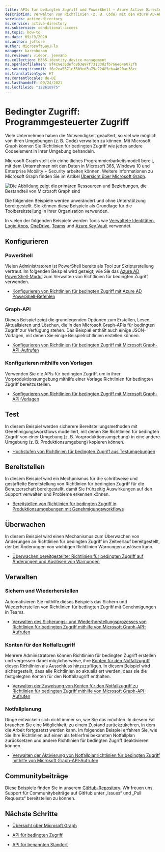 ```yaml
---
title: APIs für bedingten Zugriff und PowerShell – Azure Active Directory
description: Verwalten von Richtlinien (z. B. Code) mit den Azure AD-APIs für bedingten Zugriff und mithilfe von PowerShell
services: active-directory
ms.service: active-directory
ms.subservice: conditional-access
ms.topic: how-to
ms.date: 09/10/2020
ms.author: joflore
author: MicrosoftGuyJFlo
manager: karenhoran
ms.reviewer: videor, jeevanb
ms.collection: M365-identity-device-management
ms.openlocfilehash: 9f4c6e36defc8b3e97f73133d2fb766e64a872fb
ms.sourcegitcommit: f6e2ea5571e35b9ed3a79a22485eba4d20ae36cc
ms.translationtype: HT
ms.contentlocale: de-DE
ms.lasthandoff: 09/24/2021
ms.locfileid: "128618975"
---
```

# <a name="conditional-access-programmatic-access"></a>Bedingter Zugriff: Programmgesteuerter Zugriff

Viele Unternehmen haben die Notwendigkeit geäußert, so viel wie möglich von ihren Umgebungen (z. B. Code) verwalten zu können. Mit Microsoft Graph können Sie Richtlinien für bedingten Zugriff wie jedes andere Codeelement in Ihrer Umgebung behandeln.

Microsoft Graph stellt ein einheitliches Programmierbarkeitsmodell bereit, mit dem Unternehmen mit den Daten in Microsoft 365, Windows 10 und Enterprise Mobility + Security arbeiten können. Weitere Informationen zu Microsoft Graph finden Sie im Artikel [Übersicht über Microsoft Graph](/graph/overview).

![Die Abbildung zeigt die primären Ressourcen und Beziehungen, die Bestandteil von Microsoft Graph sind](./media/howto-conditional-access-apis/microsoft-graph.png)

Die folgenden Beispiele werden unverändert und ohne Unterstützung bereitgestellt. Sie können diese Beispiele als Grundlage für die Toolbereitstellung in Ihrer Organisation verwenden. 

In vielen der folgenden Beispiele werden Tools wie [Verwaltete Identitäten](../managed-identities-azure-resources/overview.md), [Logic Apps](../../logic-apps/logic-apps-overview.md), [OneDrive](https://www.microsoft.com/microsoft-365/onedrive/online-cloud-storage), [Teams](https://www.microsoft.com/microsoft-365/microsoft-teams/group-chat-software/) und [Azure Key Vault](../../key-vault/general/overview.md) verwendet.

## <a name="configure"></a>Konfigurieren

### <a name="powershell"></a>PowerShell

Vielen Administratoren ist PowerShell bereits als Tool zur Skripterstellung vertraut. Im folgenden Beispiel wird gezeigt, wie Sie das [Azure AD PowerShell-Modul](https://www.powershellgallery.com/packages/AzureAD) zum Verwalten von Richtlinien für bedingten Zugriff verwenden.

- [Konfigurieren von Richtlinien für bedingten Zugriff mit Azure AD PowerShell-Befehlen](https://github.com/Azure-Samples/azure-ad-conditional-access-apis/tree/main/01-configure/powershell)

### <a name="graph-api"></a>Graph-API

Dieses Beispiel zeigt die grundlegenden Optionen zum Erstellen, Lesen, Aktualisieren und Löschen, die in den Microsoft Graph-APIs für bedingten Zugriff zur Verfügung stehen. Das Beispiel enthält auch einige JSON-Vorlagen, mit denen Sie einige Beispielrichtlinien erstellen können.

- [Konfigurieren von Richtlinien für bedingten Zugriff mit Microsoft Graph-API-Aufrufen](https://github.com/Azure-Samples/azure-ad-conditional-access-apis/tree/main/01-configure/graphapi)

### <a name="configure-using-templates"></a>Konfigurieren mithilfe von Vorlagen

Verwenden Sie die APIs für bedingten Zugriff, um in ihrer Vorproduktionsumgebung mithilfe einer Vorlage Richtlinien für bedingten Zugriff bereitzustellen.

- [Konfigurieren von Richtlinien für bedingten Zugriff mit Microsoft Graph-API-Vorlagen](https://github.com/Azure-Samples/azure-ad-conditional-access-apis/tree/main/01-configure/templates)

## <a name="test"></a>Test

In diesem Beispiel werden sicherere Bereitstellungsmethoden mit Genehmigungsworkflows modelliert, mit denen Sie Richtlinien für bedingten Zugriff von einer Umgebung (z. B. Vorproduktionsumgebung) in eine andere Umgebung (z. B. Produktionsumgebung) kopieren können.

- [Hochstufen von Richtlinien für bedingten Zugriff aus Testumgebungen](https://github.com/Azure-Samples/azure-ad-conditional-access-apis/tree/main/02-test)

## <a name="deploy"></a>Bereitstellen

In diesem Beispiel wird ein Mechanismus für die schrittweise und gestaffelte Bereitstellung von Richtlinien für bedingten Zugriff für die Benutzerschaft bereitgestellt, damit Sie frühzeitig Auswirkungen auf den Support verwalten und Probleme erkennen können.

- [Bereitstellen von Richtlinien für bedingten Zugriff in Produktionsumgebungen mit Genehmigungsworkflows](https://github.com/Azure-Samples/azure-ad-conditional-access-apis/tree/main/03-deploy)

## <a name="monitor"></a>Überwachen

In diesem Beispiel wird einen Mechanismus zum Überwachen von Änderungen an Richtlinien für bedingten Zugriff im Zeitverlauf bereitgestellt, der bei Änderungen von wichtigen Richtlinien Warnungen auslösen kann.

- [Überwachen bereitgestellter Richtlinien für bedingten Zugriff auf Änderungen und Auslösen von Warnungen](https://github.com/Azure-Samples/azure-ad-conditional-access-apis/tree/main/04-monitor)

## <a name="manage"></a>Verwalten

### <a name="backup-and-restore"></a>Sichern und Wiederherstellen

Automatisieren Sie mithilfe dieses Beispiels das Sichern und Wiederherstellen von Richtlinien für bedingten Zugriff mit Genehmigungen in Teams.

- [Verwalten des Sicherungs- und Wiederherstellungsprozesses von Richtlinien für bedingten Zugriff mithilfe von Microsoft Graph-API-Aufrufen](https://github.com/Azure-Samples/azure-ad-conditional-access-apis/tree/main/05-manage/01-backup-restore)

### <a name="emergency-access-accounts"></a>Konten für den Notfallzugriff

Mehrere Administratoren können Richtlinien für bedingten Zugriff erstellen und vergessen dabei möglicherweise, ihre [Konten für den Notfallzugriff](../roles/security-emergency-access.md) diesen Richtlinien als Ausschluss hinzuzufügen. In diesem Beispiel wird sichergestellt, dass alle Richtlinien so aktualisiert werden, dass sie die festgelegten Konten für den Notfallzugriff enthalten.

- [Verwalten der Zuweisung von Konten für den Notfallzugriff zu Richtlinien für bedingten Zugriff mithilfe von Microsoft Graph-API-Aufrufen](https://github.com/Azure-Samples/azure-ad-conditional-access-apis/tree/main/05-manage/02-emergency-access)

### <a name="contingency-planning"></a>Notfallplanung

Dinge entwickeln sich nicht immer so, wie Sie das möchten. In diesem Fall brauchen Sie eine Möglichkeit, zu einem Zustand zurückzukehren, in dem die Arbeit fortgesetzt werden kann. Im folgenden Beispiel erfahren Sie, wie Sie Ihre Richtlinien auf einen als fehlerfrei bekannten Notfallplan zurücksetzen und andere Richtlinien für bedingten Zugriff deaktivieren können.

- [Verwalten der Aktivierung von Notfallplanrichtlinien für bedingten Zugriff mithilfe von Microsoft Graph-API-Aufrufen](https://github.com/Azure-Samples/azure-ad-conditional-access-apis/tree/main/05-manage/03-contingency)

## <a name="community-contribution"></a>Communitybeiträge

Diese Beispiele finden Sie in unserem [GitHub-Repository](https://github.com/Azure-Samples/azure-ad-conditional-access-apis). Wir freuen uns, Support für Communitybeiträge auf GitHub unter „Issues“ und „Pull Requests“ bereitstellen zu können.

## <a name="next-steps"></a>Nächste Schritte

- [Übersicht über Microsoft Graph](/graph/overview)

- [API für bedingten Zugriff](/graph/api/resources/conditionalaccesspolicy)

- [API für benannten Standort](/graph/api/resources/namedlocation)
